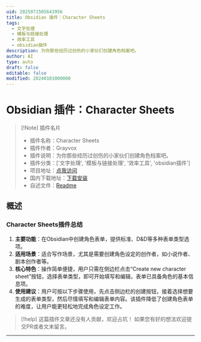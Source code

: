 ```yaml
---
uid: 2025071505643956
title: Obsidian 插件：Character Sheets
tags:
  - 文字处理
  - 模板与链接处理
  - 效率工具
  - obsidian插件
description: 为你那些经历过创伤的小家伙们创建角色档案吧。
author: AI
type: auto
draft: false
editable: false
modified: 20240101000000
---
```


# Obsidian 插件：Character Sheets

> [!Note] 插件名片
> - 插件名称：Character Sheets
> - 插件作者：Grayvox
> - 插件说明：为你那些经历过创伤的小家伙们创建角色档案吧。
> - 插件分类：['文字处理', '模板与链接处理', '效率工具', 'obsidian插件']
> - 项目地址：[点我访问](https://github.com/Grayvox/obsidian-character-sheets)
> - 国内下载地址：[下载安装](https://pkmer.cn/products/plugin/pluginMarket/?character-sheets)
> - 自述文件：[Readme](https://ghproxy.net/https://raw.githubusercontent.com/Grayvox/obsidian-character-sheets/master/README.md)



## 概述

### Character Sheets插件总结
1. **主要功能**：在Obsidian中创建角色表单，提供标准、D&D等多种表单类型选项。
2. **适用场景**：适合写作场景，尤其是需要创建角色设定的创作者，如小说作者、剧本创作者等。
3. **核心特色**：操作简单便捷，用户只需在侧边栏点击“Create new character sheet”按钮，选择表单类型，即可开始填写和编辑，表单已具备角色的基本信息项。
4. **使用建议**：用户可按以下步骤使用，先点击侧边栏的创建按钮，接着选择想要生成的表单类型，然后尽情填写和编辑表单内容。该插件降低了创建角色表单的难度，让用户能更轻松地完成角色设定工作。


> [!help] 
> 这篇插件文章还没有人贡献，欢迎占坑！
> 如果您有好的想法欢迎提交PR或者文末留言。
> 

---


